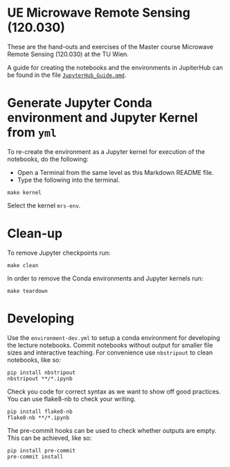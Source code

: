 
# UE Microwave Remote Sensing (120.030)

These are the hand-outs and exercises of the Master course Microwave Remote Sensing (120.030) at the TU Wien.

A guide for creating the notebooks and the environments in JupiterHub can be found in the file [`JupyterHub_Guide.qmd`](./JupyterHub_Guide.qmd).

# Generate Jupyter Conda environment and Jupyter Kernel from `yml`

To re-create the environment as a Jupyter kernel for execution of the notebooks, do the following:

- Open a Terminal from the same level as this Markdown README file.
- Type the following into the terminal.

```
make kernel
```

Select the kernel `mrs-env`.

# Clean-up

To remove Jupyter checkpoints run:

```
make clean
```

In order to remove the Conda environments and Jupyter kernels run:

```
make teardown
```

# Developing

Use the `environment-dev.yml` to setup a conda environment for developing the lecture notebooks. Commit notebooks without output for smaller file sizes and interactive teaching. For convenience use `nbstripout` to clean notebooks, like so:

```
pip install nbstripout
nbstripout **/*.ipynb
```

Check you code for correct syntax as we want to show off good practices. You can use flake8-nb to check your writing.

```
pip install flake8-nb
flake8-nb **/*.ipynb
```

The pre-commit hooks can be used to check whether outputs are empty. This can be achieved, like so:

```
pip install pre-commit
pre-commit install
```
